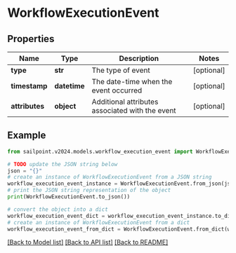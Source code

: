 # WorkflowExecutionEvent


## Properties

Name | Type | Description | Notes
------------ | ------------- | ------------- | -------------
**type** | **str** | The type of event | [optional] 
**timestamp** | **datetime** | The date-time when the event occurred | [optional] 
**attributes** | **object** | Additional attributes associated with the event | [optional] 

## Example

```python
from sailpoint.v2024.models.workflow_execution_event import WorkflowExecutionEvent

# TODO update the JSON string below
json = "{}"
# create an instance of WorkflowExecutionEvent from a JSON string
workflow_execution_event_instance = WorkflowExecutionEvent.from_json(json)
# print the JSON string representation of the object
print(WorkflowExecutionEvent.to_json())

# convert the object into a dict
workflow_execution_event_dict = workflow_execution_event_instance.to_dict()
# create an instance of WorkflowExecutionEvent from a dict
workflow_execution_event_from_dict = WorkflowExecutionEvent.from_dict(workflow_execution_event_dict)
```
[[Back to Model list]](../README.md#documentation-for-models) [[Back to API list]](../README.md#documentation-for-api-endpoints) [[Back to README]](../README.md)


